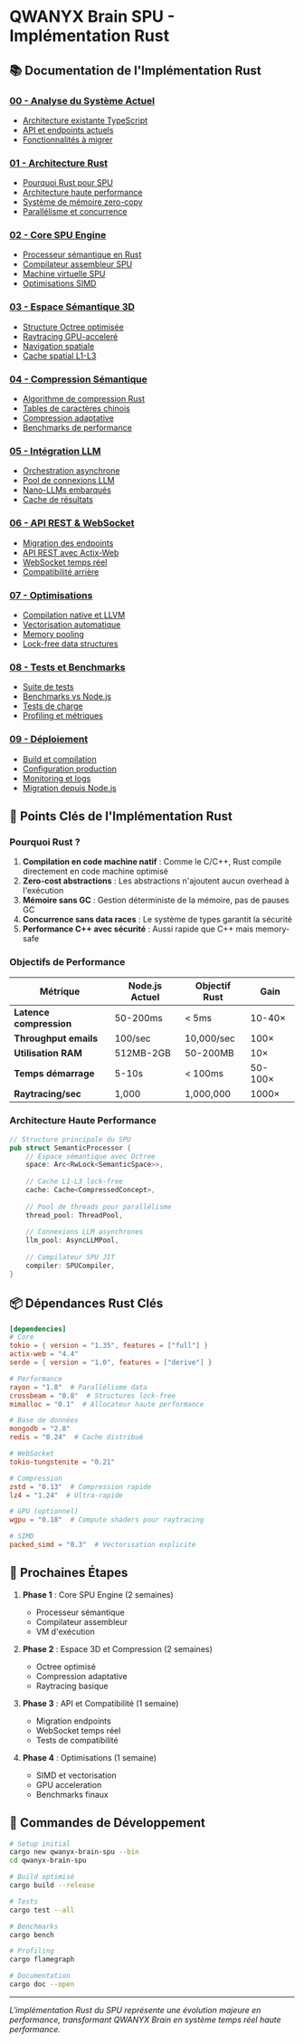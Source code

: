 # QWANYX Brain SPU - Implémentation Rust

## 📚 Documentation de l'Implémentation Rust

### [00 - Analyse du Système Actuel](./00-current-system/)
- [Architecture existante TypeScript](./00-current-system/01-architecture-analysis.md)
- [API et endpoints actuels](./00-current-system/02-api-inventory.md)
- [Fonctionnalités à migrer](./00-current-system/03-features-migration.md)

### [01 - Architecture Rust](./01-rust-architecture/)
- [Pourquoi Rust pour SPU](./01-rust-architecture/01-why-rust.md)
- [Architecture haute performance](./01-rust-architecture/02-high-performance-design.md)
- [Système de mémoire zero-copy](./01-rust-architecture/03-memory-system.md)
- [Parallélisme et concurrence](./01-rust-architecture/04-parallelism.md)

### [02 - Core SPU Engine](./02-spu-engine/)
- [Processeur sémantique en Rust](./02-spu-engine/01-semantic-processor.md)
- [Compilateur assembleur SPU](./02-spu-engine/02-spu-compiler.md)
- [Machine virtuelle SPU](./02-spu-engine/03-spu-vm.md)
- [Optimisations SIMD](./02-spu-engine/04-simd-optimizations.md)

### [03 - Espace Sémantique 3D](./03-semantic-space/)
- [Structure Octree optimisée](./03-semantic-space/01-octree-rust.md)
- [Raytracing GPU-acceleré](./03-semantic-space/02-gpu-raytracing.md)
- [Navigation spatiale](./03-semantic-space/03-spatial-navigation.md)
- [Cache spatial L1-L3](./03-semantic-space/04-spatial-cache.md)

### [04 - Compression Sémantique](./04-compression/)
- [Algorithme de compression Rust](./04-compression/01-compression-algorithm.md)
- [Tables de caractères chinois](./04-compression/02-chinese-tables.md)
- [Compression adaptative](./04-compression/03-adaptive-compression.md)
- [Benchmarks de performance](./04-compression/04-benchmarks.md)

### [05 - Intégration LLM](./05-llm-integration/)
- [Orchestration asynchrone](./05-llm-integration/01-async-orchestration.md)
- [Pool de connexions LLM](./05-llm-integration/02-connection-pool.md)
- [Nano-LLMs embarqués](./05-llm-integration/03-embedded-nano-llms.md)
- [Cache de résultats](./05-llm-integration/04-result-cache.md)

### [06 - API REST & WebSocket](./06-api/)
- [Migration des endpoints](./06-api/01-endpoint-migration.md)
- [API REST avec Actix-Web](./06-api/02-rest-api.md)
- [WebSocket temps réel](./06-api/03-websocket.md)
- [Compatibilité arrière](./06-api/04-backwards-compatibility.md)

### [07 - Optimisations](./07-optimizations/)
- [Compilation native et LLVM](./07-optimizations/01-native-compilation.md)
- [Vectorisation automatique](./07-optimizations/02-auto-vectorization.md)
- [Memory pooling](./07-optimizations/03-memory-pooling.md)
- [Lock-free data structures](./07-optimizations/04-lock-free.md)

### [08 - Tests et Benchmarks](./08-testing/)
- [Suite de tests](./08-testing/01-test-suite.md)
- [Benchmarks vs Node.js](./08-testing/02-benchmarks.md)
- [Tests de charge](./08-testing/03-load-testing.md)
- [Profiling et métriques](./08-testing/04-profiling.md)

### [09 - Déploiement](./09-deployment/)
- [Build et compilation](./09-deployment/01-build-process.md)
- [Configuration production](./09-deployment/02-production-config.md)
- [Monitoring et logs](./09-deployment/03-monitoring.md)
- [Migration depuis Node.js](./09-deployment/04-migration-guide.md)

## 🚀 Points Clés de l'Implémentation Rust

### Pourquoi Rust ?

1. **Compilation en code machine natif** : Comme le C/C++, Rust compile directement en code machine optimisé
2. **Zero-cost abstractions** : Les abstractions n'ajoutent aucun overhead à l'exécution
3. **Mémoire sans GC** : Gestion déterministe de la mémoire, pas de pauses GC
4. **Concurrence sans data races** : Le système de types garantit la sécurité
5. **Performance C++ avec sécurité** : Aussi rapide que C++ mais memory-safe

### Objectifs de Performance

| Métrique | Node.js Actuel | Objectif Rust | Gain |
|----------|---------------|---------------|------|
| **Latence compression** | 50-200ms | < 5ms | 10-40× |
| **Throughput emails** | 100/sec | 10,000/sec | 100× |
| **Utilisation RAM** | 512MB-2GB | 50-200MB | 10× |
| **Temps démarrage** | 5-10s | < 100ms | 50-100× |
| **Raytracing/sec** | 1,000 | 1,000,000 | 1000× |

### Architecture Haute Performance

```rust
// Structure principale du SPU
pub struct SemanticProcessor {
    // Espace sémantique avec Octree
    space: Arc<RwLock<SemanticSpace>>,
    
    // Cache L1-L3 lock-free
    cache: Cache<CompressedConcept>,
    
    // Pool de threads pour parallélisme
    thread_pool: ThreadPool,
    
    // Connexions LLM asynchrones
    llm_pool: AsyncLLMPool,
    
    // Compilateur SPU JIT
    compiler: SPUCompiler,
}
```

## 📦 Dépendances Rust Clés

```toml
[dependencies]
# Core
tokio = { version = "1.35", features = ["full"] }
actix-web = "4.4"
serde = { version = "1.0", features = ["derive"] }

# Performance
rayon = "1.8"  # Parallélisme data
crossbeam = "0.8"  # Structures lock-free
mimalloc = "0.1"  # Allocateur haute performance

# Base de données
mongodb = "2.8"
redis = "0.24"  # Cache distribué

# WebSocket
tokio-tungstenite = "0.21"

# Compression
zstd = "0.13"  # Compression rapide
lz4 = "1.24"  # Ultra-rapide

# GPU (optionnel)
wgpu = "0.18"  # Compute shaders pour raytracing

# SIMD
packed_simd = "0.3"  # Vectorisation explicite
```

## 🎯 Prochaines Étapes

1. **Phase 1** : Core SPU Engine (2 semaines)
   - Processeur sémantique
   - Compilateur assembleur
   - VM d'exécution

2. **Phase 2** : Espace 3D et Compression (2 semaines)
   - Octree optimisé
   - Compression adaptative
   - Raytracing basique

3. **Phase 3** : API et Compatibilité (1 semaine)
   - Migration endpoints
   - WebSocket temps réel
   - Tests de compatibilité

4. **Phase 4** : Optimisations (1 semaine)
   - SIMD et vectorisation
   - GPU acceleration
   - Benchmarks finaux

## 🔧 Commandes de Développement

```bash
# Setup initial
cargo new qwanyx-brain-spu --bin
cd qwanyx-brain-spu

# Build optimisé
cargo build --release

# Tests
cargo test --all

# Benchmarks
cargo bench

# Profiling
cargo flamegraph

# Documentation
cargo doc --open
```

---

*L'implémentation Rust du SPU représente une évolution majeure en performance, transformant QWANYX Brain en système temps réel haute performance.*